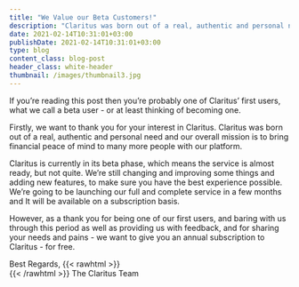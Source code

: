 ```yaml
---
title: "We Value our Beta Customers!"
description: "Claritus was born out of a real, authentic and personal need and our overall mission is to bring financial peace of mind to many more people with our platform."
date: 2021-02-14T10:31:01+03:00
publishDate: 2021-02-14T10:31:01+03:00
type: blog
content_class: blog-post
header_class: white-header
thumbnail: /images/thumbnail3.jpg
---
```


If you’re reading this post then you’re probably one of Claritus’ first users, what we call a beta user - or at least thinking of becoming one.

Firstly, we want to thank you for your interest in Claritus. Claritus was born out of a real, authentic and personal need and our overall mission is to bring financial peace of mind to many more people with our platform.

Claritus is currently in its beta phase, which means the service is almost ready, but not quite. We’re still changing and improving some things and adding new features, to make sure you have the best experience possible. We’re going to be launching our full and complete service in a few months and It will be available on a subscription basis.

However, as a thank you for being one of our first users, and baring with us through this period as well as providing us with feedback, and for sharing your needs and pains - we want to give you an annual subscription to Claritus - for free.

Best Regards, {{< rawhtml >}}<br/>{{< /rawhtml >}}
The Claritus Team


